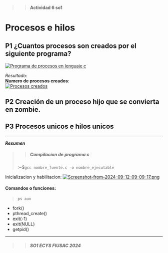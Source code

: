 >> #### Actividad 6 so1
# Procesos e hilos

## P1 ¿Cuantos procesos son creados por el siguiente programa?

[![Programa de procesos en lenguaje c](https://i.postimg.cc/zvT5hTvx/Screenshot-from-2024-09-12-09-14-24.png)](https://postimg.cc/0K5LRMpS)  


_Resultado_:  
**Numero de procesos creados**:  
[![Procesos creados](https://i.postimg.cc/Y08T6jrc/Screenshot-from-2024-09-12-09-09-17.png)](https://postimg.cc/LgYyR9gv)  

## P2 Creación de un proceso hijo que se convierta en zombie.

## P3 Procesos unicos e hilos unicos





-----

___Resumen___  

>> ##### Compilacion de programa c 
> :~$`gcc nombre_fuente.c -o nombre_ejecutable`

Inicializacion y habilitacion: [![Screenshot-from-2024-09-12-09-09-17.png](https://i.postimg.cc/Y08T6jrc/Screenshot-from-2024-09-12-09-09-17.png)](https://postimg.cc/LgYyR9gv)

#### Comandos o funciones:
> `ps aux` 

+ fork()  
+ pthread_create()  
+ exit(-1)   
+ exit(NULL)  
+ getpid()  


___  

>> ##### _SO1 ECYS FIUSAC 2024_  

